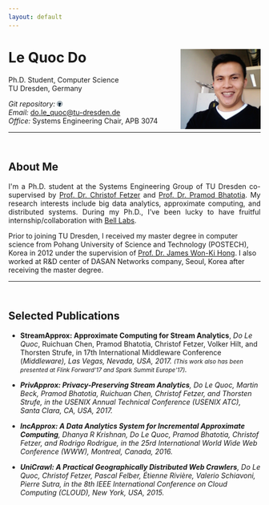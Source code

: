 ```yaml
---
layout: default
---
```


# Le Quoc Do <a href="/images/me.jpg" target="_blank"> <img src="images/me.jpg" alt="Le Quoc Do" style="width:160px;" align="right"></a>
Ph.D. Student, Computer Science <br>
TU Dresden, Germany <br>

<!-- <em>Curriculum Vitae: </em><a href="/files/CV_new.pdf" target="_blank">PDF</a>  <small>(September, 2017)</small> <br> -->
<em>Git repository: </em><a href="https://github.com/doflink"> <img class="t0" width="2%" src="/images/github-icon.png" alt="github"></a><br>
<em>Email: </em><a href="mailto:do.le_quoc@tu-dresden.de">do.le_quoc@tu-dresden.de</a> <br>
<em>Office: </em>Systems Engineering Chair, APB 3074<br>

<!-- <hr width="600px"> -->
-----

<hr style="height:10pt; visibility:hidden;" />

## About Me
<!-- <a href="https://tu-dresden.de/" target="_blank"><img src="images/tu-dresden.png" alt="TU Dresden" style="width:160px;" align="right"></a> -->

<!-- <p align="justify" style="max-width:600px"> -->

<p align="justify">
I'm a Ph.D. student at the Systems Engineering Group of TU Dresden co-supervised by <a href="https://tu-dresden.de/ing/informatik/sya/se/die-professur/inhaber-in" target="_blank"> Prof. Dr. Christof Fetzer</a> and <a href="http://homepages.inf.ed.ac.uk/pbhatoti" target="_blank"> Prof. Dr. Pramod Bhatotia</a>. My research interests include big data analytics, approximate computing, and distributed systems. During my Ph.D., I’ve been lucky to have fruitful internship/collaboration with <a href="https://www.bell-labs.com/">Bell Labs</a>.

Prior to joining TU Dresden, I received my master degree in computer science from Pohang University of Science and Technology (POSTECH), Korea in 2012 under the supervision of <a href="http://dpnm.postech.ac.kr/~jwkhong/" target="_blank">Prof. Dr. James Won-Ki Hong</a>. I also worked at R&D center of DASAN Networks company, Seoul, Korea after receiving the master degree.</p>

<!-- ## Research Interests
<p>
</p> -->

-----
<hr style="height:10pt; visibility:hidden;" />

## Selected Publications

- **StreamApprox: Approximate Computing for Stream Analytics**, _Do Le Quoc_, Ruichuan Chen, Pramod Bhatotia, Christof Fetzer, Volker Hilt, and Thorsten Strufe, in 17th International Middleware Conference (<em><a class="tosu">Middleware</a>), Las Vegas, Nevada, USA, 2017. <small><a>(This work also has been presented at Flink Forward'17 and Spark Summit Europe'17)</a></small>.

- **PrivApprox: Privacy-Preserving Stream Analytics**, _Do Le Quoc_, Martin Beck,  Pramod Bhatotia,  Ruichuan Chen, Christof Fetzer, and Thorsten Strufe, in the USENIX Annual Technical Conference (<em><a class="tosu">USENIX ATC</a>), Santa Clara, CA, USA, 2017.

- **IncApprox: A Data Analytics System for Incremental Approximate Computing**, Dhanya R Krishnan, _Do Le Quoc_, Pramod Bhatotia, Christof Fetzer, and Rodrigo Rodrigue, in the 25rd International World Wide Web Conference (<em><a class="tosu">WWW</a>), Montreal, Canada, 2016.

- **UniCrawl: A Practical Geographically Distributed Web Crawlers**, _Do Le Quoc_, Christof Fetzer, Pascal Felber,
    Étienne Rivière, Valerio Schiavoni, Pierre Sutra, in the 8th IEEE International Conference on Cloud Computing (<em><a class="tosu">CLOUD</a>), New York, USA, 2015.



<!-- -----
<hr style="height:10pt; visibility:hidden;" />
## News

<table style="white-space: nowrap;">
	<tr>
	<td width="75"><b>Sep, 17'</b></td>
	<td>Giving a talk at <a href="https://berlin.flink-forward.org" target="_blank">Flink Forward, Berlin 2017</a></td>
	</tr>

	<tr>
	<td><b>August, 17'</b></td>
	<td>StreamApprox is accepted at <a href="http://2017.middleware-conference.org/" target="_blank">Middleware'17</a></td>
	</tr>

</table> -->

